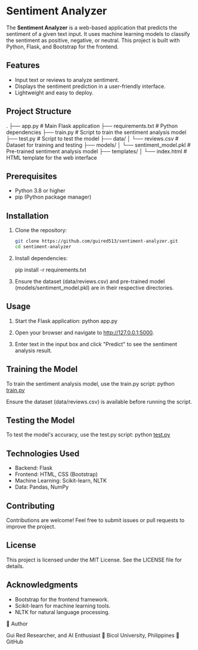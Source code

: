 # Sentiment Analyzer

The **Sentiment Analyzer** is a web-based application that predicts the sentiment of a given text input. It uses machine learning models to classify the sentiment as positive, negative, or neutral. This project is built with Python, Flask, and Bootstrap for the frontend.

## Features

- Input text or reviews to analyze sentiment.
- Displays the sentiment prediction in a user-friendly interface.
- Lightweight and easy to deploy.

## Project Structure
. ├── app.py # Main Flask application ├── requirements.txt # Python dependencies ├── train.py # Script to train the sentiment analysis model ├── test.py # Script to test the model ├── data/ │ └── reviews.csv # Dataset for training and testing ├── models/ │ └── sentiment_model.pkl # Pre-trained sentiment analysis model ├── templates/ │ └── index.html # HTML template for the web interface


## Prerequisites

- Python 3.8 or higher
- pip (Python package manager)

## Installation

1. Clone the repository:
   ```bash
   git clone https://github.com/guired513/sentiment-analyzer.git
   cd sentiment-analyzer

2. Install dependencies:

    pip install -r requirements.txt

3. Ensure the dataset (data/reviews.csv) and pre-trained model (models/sentiment_model.pkl) are in their respective directories.

## Usage
1. Start the Flask application:
    python app.py

2. Open your browser and navigate to http://127.0.0.1:5000.
3. Enter text in the input box and click "Predict" to see the sentiment analysis result.

## Training the Model

To train the sentiment analysis model, use the train.py script:
    python [train.py](http://_vscodecontentref_/6)

Ensure the dataset (data/reviews.csv) is available before running the script.

## Testing the Model

To test the model's accuracy, use the test.py script:
    python [test.py](http://_vscodecontentref_/7)

## Technologies Used

- Backend: Flask
- Frontend: HTML, CSS (Bootstrap)
- Machine Learning: Scikit-learn, NLTK
- Data: Pandas, NumPy

## Contributing

Contributions are welcome! Feel free to submit issues or pull requests to improve the project.

## License

This project is licensed under the MIT License. See the LICENSE file for details.

## Acknowledgments

- Bootstrap for the frontend framework.
- Scikit-learn for machine learning tools.
- NLTK for natural language processing.

👤 Author

Gui Red
Researcher, and AI Enthusiast
📍 Bicol University, Philippines
🔗 GitHub